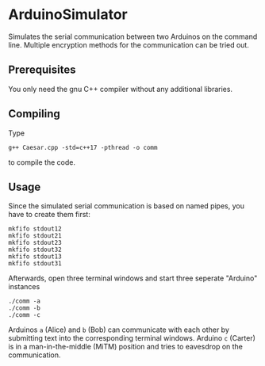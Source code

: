 # ArduinoSimulator
Simulates the serial communication between two Arduinos on the command line.
Multiple encryption methods for the communication can be tried out.

## Prerequisites
You only need the gnu C++ compiler without any additional libraries.

## Compiling
Type
```
g++ Caesar.cpp -std=c++17 -pthread -o comm
```
to compile the code.

## Usage
Since the simulated serial communication is based on named pipes, you have to create them first:
```
mkfifo stdout12
mkfifo stdout21
mkfifo stdout23
mkfifo stdout32
mkfifo stdout13
mkfifo stdout31
```

Afterwards, open three terminal windows and start three seperate "Arduino" instances
```
./comm -a
./comm -b
./comm -c
```
Arduinos `a` (Alice) and `b` (Bob) can communicate with each other by submitting text into the corresponding terminal windows. 
Arduino `c` (Carter) is in a man-in-the-middle (MiTM) position and tries to eavesdrop on the communication.
